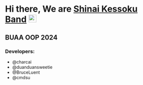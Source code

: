 # <div align="center" xmlns="http://www.w3.org/1999/html">
   <h1>Hi there, We are <a href="https://github.com/ShinaiKessokuBand/">Shinai Kessoku Band</a> <img src="https://media.giphy.com/media/hvRJCLFzcasrR4ia7z/giphy.gif" width="25px" alt=""> </h1>
</div>

## BUAA OOP 2024

### Developers:
- @charcai
- @duanduansweetie
- @BruceLuent
- @cmdsu

